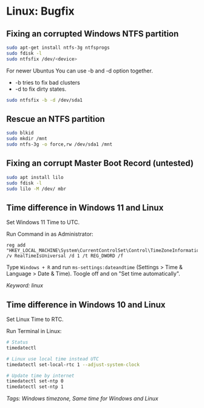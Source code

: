 # Linux: Bugfix

## Fixing an corrupted Windows NTFS partition

```bash
sudo apt-get install ntfs-3g ntfsprogs
sudo fdisk -l
sudo ntfsfix /dev/<device>
```

For newer Ubuntus You can use -b and -d option together.

* -b tries to fix bad clusters
* -d to fix dirty states.

```bash
sudo ntfsfix -b -d /dev/sda1
```

## Rescue an NTFS partition

```bash
sudo blkid
sudo mkdir /mnt
sudo ntfs-3g -o force,rw /dev/sda1 /mnt
```

## Fixing an corrupt Master Boot Record (untested)

```bash
sudo apt install lilo
sudo fdisk -l
sudo lilo -M /dev/ mbr
```

## Time difference in Windows 11 and Linux

Set Windows 11 Time to UTC.

Run Command in as Administrator:

```shell
reg add "HKEY_LOCAL_MACHINE\System\CurrentControlSet\Control\TimeZoneInformation" /v RealTimeIsUniversal /d 1 /t REG_DWORD /f
```

Type `Windows + R` and run `ms-settings:dateandtime` (Settings > Time & Language > Date & Time).
Toogle off and on "Set time automatically".

*Keyword: linux*

## Time difference in Windows 10 and Linux

Set Linux Time to RTC.

Run Terminal in Linux:

```bash
# Status
timedatectl

# Linux use local time instead UTC
timedatectl set-local-rtc 1 --adjust-system-clock

# Update time by internet
timedatectl set-ntp 0
timedatectl set-ntp 1
```

*Tags: Windows timezone, Same time for Windows and Linux*
